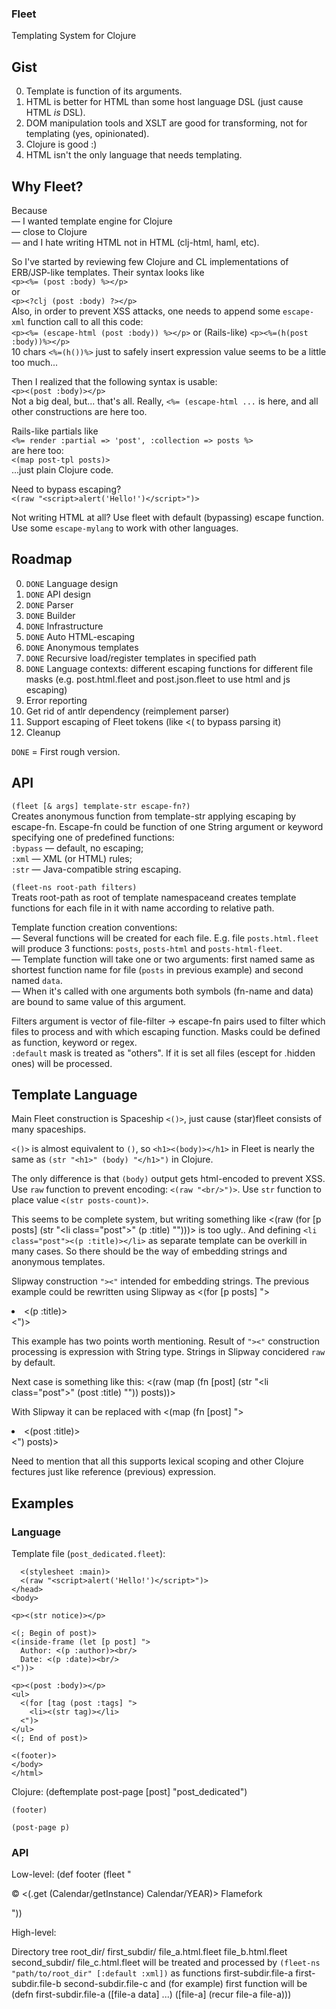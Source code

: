 ### Fleet

Templating System for Clojure

## Gist

0. Template is function of its arguments.
0. HTML is better for HTML than some host language DSL (just cause HTML *is* DSL).
0. DOM manipulation tools and XSLT are good for transforming, not for templating (yes, opinionated).
0. Clojure is good :)
0. HTML isn't the only language that needs templating.

## Why Fleet?

Because  
— I wanted template engine for Clojure  
— close to Clojure  
— and I hate writing HTML not in HTML (clj-html, haml, etc).

So I've started by reviewing few Clojure and CL implementations of ERB/JSP-like templates. Their syntax looks like  
`<p><%= (post :body) %></p>`  
or  
`<p><?clj (post :body) ?></p>`  
Also, in order to prevent XSS attacks, one needs to append some `escape-xml` function call to all this code:  
`<p><%= (escape-html (post :body)) %></p>` or (Rails-like) `<p><%=(h(post :body))%></p>`  
10 chars `<%=(h())%>` just to safely insert expression value seems to be a little too much...

Then I realized that the following syntax is usable:  
`<p><(post :body)></p>`  
Not a big deal, but... that's all. Really, `<%= (escape-html ...` is here, and all other constructions
are here too.

Rails-like partials like  
`<%= render :partial => 'post', :collection => posts %>`  
are here too:  
`<(map post-tpl posts)>`  
...just plain Clojure code.

Need to bypass escaping?  
`<(raw "<script>alert('Hello!')</script>")>`

Not writing HTML at all? Use fleet with default (bypassing) escape function.  
Use some `escape-mylang` to work with other languages.

## Roadmap

0. `DONE` Language design
0. `DONE` API design
0. `DONE` Parser
0. `DONE` Builder
0. `DONE` Infrastructure
0. `DONE` Auto HTML-escaping
0. `DONE` Anonymous templates
0. `DONE` Recursive load/register templates in specified path
0. `DONE` Language contexts: different escaping functions for different file masks (e.g. post.html.fleet and post.json.fleet to use html and js escaping)
0. Error reporting
0. Get rid of antlr dependency (reimplement parser)
0. Support escaping of Fleet tokens (like \<( to bypass parsing it)
0. Cleanup

`DONE` = First rough version.

## API

`(fleet [& args] template-str escape-fn?)`  
Creates anonymous function from template-str applying escaping by escape-fn.
Escape-fn could be function of one String argument or keyword specifying one of predefined functions:  
`:bypass` — default, no escaping;  
`:xml` — XML (or HTML) rules;  
`:str` — Java-compatible string escaping.

`(fleet-ns root-path filters)`  
Treats root-path as root of template namespaceand creates template functions for each file in it with name according to relative path.

Template function creation conventions:   
— Several functions will be created for each file. E.g. file `posts.html.fleet` will produce 3 functions: `posts`, `posts-html` and `posts-html-fleet`.  
— Template function will take one or two arguments: first named same as shortest function name for file (`posts` in previous example) and second named `data`.  
— When it's called with one arguments both symbols (fn-name and data) are bound to same value of this argument.

Filters argument is vector of file-filter -> escape-fn pairs used to filter which files to process and with which escaping function.
Masks could be defined as function, keyword or regex.  
`:default` mask is treated as "others". If it is set all files (escept for .hidden ones) will be processed. 

## Template Language

Main Fleet construction is Spaceship `<()>`, just cause (star)fleet consists of many spaceships.

`<()>` is almost equivalent to `()`, so
`<h1><(body)></h1>` in Fleet is nearly the same as `(str "<h1>" (body) "</h1>")` in Clojure.

The only difference is that `(body)` output gets html-encoded to prevent XSS.
Use `raw` function to prevent encoding: `<(raw "<br/>")>`.
Use `str` function to place value `<(str posts-count)>`.

This seems to be complete system, but writing something like
    <(raw (for [p posts]
      (str "<li class=\"post\">" (p :title) "</li>")))>
is too ugly.. And defining `<li class="post"><(p :title)></li>` as separate template
can be overkill in many cases. So there should be the way of embedding strings and anonymous templates.

Slipway construction `"><"` intended for embedding strings.
The previous example could be rewritten using Slipway as
    <(for [p posts] ">
      <li class="post"><(p :title)></li>
    <")>

This example has two points worth mentioning.
Result of `"><"` construction processing is expression with String type.
Strings in Slipway concidered `raw` by default.

Next case is something like this:
    <(raw (map (fn [post]
      (str "<li class=\"post\">" (post :title) "</li>")) posts))>

With Slipway it can be replaced with
    <(map (fn [post] ">
      <li class="post"><(post :title)></li>
    <") posts)>

Need to mention that all this supports lexical scoping and other Clojure fectures just like reference (previous) expression.

## Examples

### Language

Template file (`post_dedicated.fleet`):
    <head>
      <title><(post :title)></title>

      <(stylesheet :main)>
      <(raw "<script>alert('Hello!')</script>")>
    </head>
    <body>
    
    <p><(str notice)></p>
    
    <(; Begin of post)>
    <(inside-frame (let [p post] ">
      Author: <(p :author)><br/>
      Date: <(p :date)><br/>
    <"))>

    <p><(post :body)></p>
    <ul>
      <(for [tag (post :tags] ">
        <li><(str tag)></li>
      <")>
    </ul>
    <(; End of post)>

    <(footer)>
    </body>
    </html>

Clojure:
    (deftemplate post-page [post] "post_dedicated")
    
    (footer)

    (post-page p)

### API

Low-level:
    (def footer (fleet "<p>&copy; <(.get (Calendar/getInstance) Calendar/YEAR)> Flamefork</p>"))

High-level:

Directory tree
    root_dir/
      first_subdir/
        file_a.html.fleet
        file_b.html.fleet
      second_subdir/
        file_c.html.fleet
will be treated and processed by `(fleet-ns "path/to/root_dir" [:default :xml])` as functions
    first-subdir.file-a
    first-subdir.file-b
    second-subdir.file-c
and (for example) first function will be
    (defn first-subdir.file-a
      ([file-a data] ...)
      ([file-a] (recur file-a file-a)))

